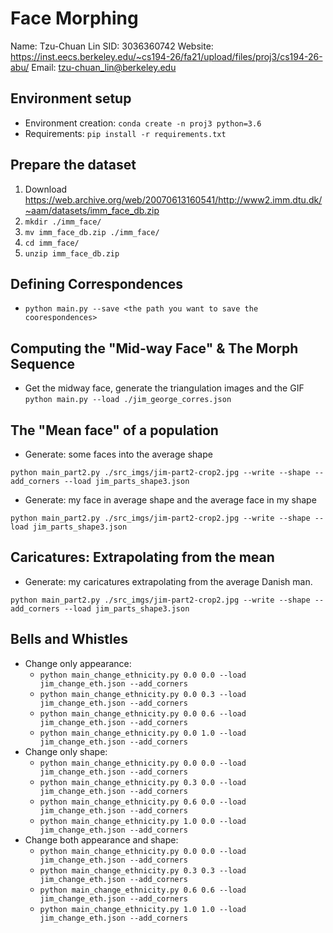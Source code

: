 # Face Morphing
Name: Tzu-Chuan Lin
SID: 3036360742
Website: <https://inst.eecs.berkeley.edu/~cs194-26/fa21/upload/files/proj3/cs194-26-abu/>
Email: tzu-chuan_lin@berkeley.edu

## Environment setup
* Environment creation: `conda create -n proj3 python=3.6`
* Requirements: `pip install -r requirements.txt`

## Prepare the dataset
1. Download <https://web.archive.org/web/20070613160541/http://www2.imm.dtu.dk/~aam/datasets/imm_face_db.zip>
2. `mkdir ./imm_face/`
3. `mv imm_face_db.zip ./imm_face/`
4. `cd imm_face/`
5. `unzip imm_face_db.zip`

## Defining Correspondences

* `python main.py --save <the path you want to save the coorespondences>`

## Computing the "Mid-way Face" & The Morph Sequence

* Get the midway face, generate the triangulation images and the GIF
`python main.py --load ./jim_george_corres.json`

## The "Mean face" of a population

* Generate: some faces into the average shape

```
python main_part2.py ./src_imgs/jim-part2-crop2.jpg --write --shape --add_corners --load jim_parts_shape3.json
```

* Generate: my face in average shape and the average face in my shape

```
python main_part2.py ./src_imgs/jim-part2-crop2.jpg --write --shape --load jim_parts_shape3.json
```

## Caricatures: Extrapolating from the mean

* Generate: my caricatures extrapolating from the average Danish man.

```
python main_part2.py ./src_imgs/jim-part2-crop2.jpg --write --shape --add_corners --load jim_parts_shape3.json
```

## Bells and Whistles

* Change only appearance:
    * `python main_change_ethnicity.py 0.0 0.0 --load jim_change_eth.json --add_corners`
    * `python main_change_ethnicity.py 0.0 0.3 --load jim_change_eth.json --add_corners`
    * `python main_change_ethnicity.py 0.0 0.6 --load jim_change_eth.json --add_corners`
    * `python main_change_ethnicity.py 0.0 1.0 --load jim_change_eth.json --add_corners`
* Change only shape:
    * `python main_change_ethnicity.py 0.0 0.0 --load jim_change_eth.json --add_corners`
    * `python main_change_ethnicity.py 0.3 0.0 --load jim_change_eth.json --add_corners`
    * `python main_change_ethnicity.py 0.6 0.0 --load jim_change_eth.json --add_corners`
    * `python main_change_ethnicity.py 1.0 0.0 --load jim_change_eth.json --add_corners`
* Change both appearance and shape:
    * `python main_change_ethnicity.py 0.0 0.0 --load jim_change_eth.json --add_corners`
    * `python main_change_ethnicity.py 0.3 0.3 --load jim_change_eth.json --add_corners`
    * `python main_change_ethnicity.py 0.6 0.6 --load jim_change_eth.json --add_corners`
    * `python main_change_ethnicity.py 1.0 1.0 --load jim_change_eth.json --add_corners`
